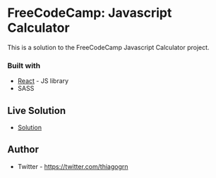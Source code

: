 # FreeCodeCamp: Javascript Calculator

This is a solution to the FreeCodeCamp Javascript Calculator project.

### Built with

- [React](https://reactjs.org/) - JS library
- SASS

## Live Solution

- [Solution](https://thiagogrn.github.io/FCC-javascript-calculator/)

## Author

- Twitter - https://twitter.com/thiagogrn
